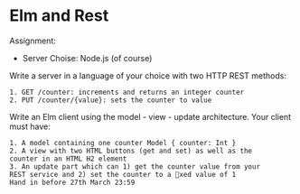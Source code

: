 # Elm and Rest

Assignment: 

 * Server Choise: Node.js (of course)

Write a server in a language of your choice with two HTTP REST
methods:


    1. GET /counter: increments and returns an integer counter
    2. PUT /counter/{value}: sets the counter to value

Write an Elm client using the model - view - update architecture.
Your client must have:

    1. A model containing one counter Model { counter: Int }
    2. A view with two HTML buttons (get and set) as well as the
    counter in an HTML H2 element
    3. An update part which can 1) get the counter value from your
    REST service and 2) set the counter to a xed value of 1
    Hand in before 27th March 23:59